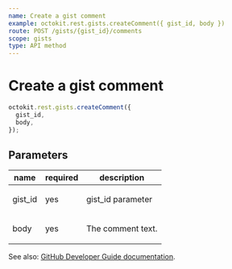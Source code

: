 ```yaml
---
name: Create a gist comment
example: octokit.rest.gists.createComment({ gist_id, body })
route: POST /gists/{gist_id}/comments
scope: gists
type: API method
---
```


# Create a gist comment

```js
octokit.rest.gists.createComment({
  gist_id,
  body,
});
```

## Parameters

<table>
  <thead>
    <tr>
      <th>name</th>
      <th>required</th>
      <th>description</th>
    </tr>
  </thead>
  <tbody>
    <tr><td>gist_id</td><td>yes</td><td>

gist_id parameter

</td></tr>
<tr><td>body</td><td>yes</td><td>

The comment text.

</td></tr>
  </tbody>
</table>

See also: [GitHub Developer Guide documentation](https://docs.github.com/rest/reference/gists#create-a-gist-comment).
